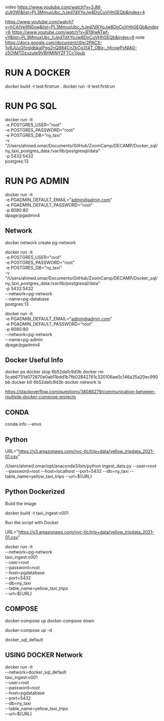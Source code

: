 video https://www.youtube.com/watch?v=2JM-ziJt0WI&list=PL3MmuxUbc_hJed7dXYoJw8DoCuVHhGEQb&index=4

https://www.youtube.com/watch?v=hCAIVe9N0ow&list=PL3MmuxUbc_hJed7dXYoJw8DoCuVHhGEQb&index=6
https://www.youtube.com/watch?v=B1WwATwf-vY&list=PL3MmuxUbc_hJed7dXYoJw8DoCuVHhGEQb&index=6
note https://docs.google.com/document/d/e/2PACX-1vRJUuGfzgIdbkalPgg2nQ884CnZkCg314T_OBq-_hfcowPxNIA0-z5OtMTDzuzute9VBHMjNYZFTCc1/pub


# RUN A DOCKER
docker build -t test:firstrun .
docker run -it test:firstrun

# RUN PG SQL
docker run -it \
-e POSTGRES_USER="root" \
-e POSTGRES_PASSWORD="root" \
-e POSTGRES_DB="ny_taxi" \
-v "/Users/ahmed.omar/Documents/GitHub/ZoomCamp/DECAMP/Docker_sql/ny_taxi_postgres_data:/var/lib/postgresql/data" \
-p 5432:5432 \
postgres:13

# RUN PG ADMIN
docker run -it \
  -e PGADMIN_DEFAULT_EMAIL="admin@admin.com" \
  -e PGADMIN_DEFAULT_PASSWORD="root" \
  -p 8080:80 \
  dpage/pgadmin4


## Network 
docker network create pg-network 

docker run -it \
-e POSTGRES_USER="root" \
-e POSTGRES_PASSWORD="root" \
-e POSTGRES_DB="ny_taxi" \
-v "/Users/ahmed.omar/Documents/GitHub/ZoomCamp/DECAMP/Docker_sql/ny_taxi_postgres_data:/var/lib/postgresql/data" \
-p 5432:5432 \
--network=pg-network \
--name=pg-database \
postgres:13

docker run -it \
-e PGADMIN_DEFAULT_EMAIL="admin@admin.com" \
-e PGADMIN_DEFAULT_PASSWORD="root" \
-p 8080:80 \
--network=pg-network \
--name=pg-admin \
dpage/pgadmin4



## Docker Useful Info
docker ps
docker stop 6b52da1c9d3b
docker rm 5cab6731d072870e0ab11bdd1b7fb02842761c320106ae0c146a35a20ec990bb
docker kill 6b52da1c9d3b
docker network ls


https://stackoverflow.com/questions/38088279/communication-between-multiple-docker-compose-projects

## CONDA
conda info --envs



## Python 
URL="https://s3.amazonaws.com/nyc-tlc/trip+data/yellow_tripdata_2021-01.csv"

/Users/ahmed.omar/opt/anaconda3/bin/python ingest_data.py --user=root --password=root --host=localhost --port=5432 --db=ny_taxi --table_name=yellow_taxi_trips --url=${URL}


## Python Dockerized 
Build the image

docker build -t taxi_ingest:v001 .

Run the script with Docker

URL="https://s3.amazonaws.com/nyc-tlc/trip+data/yellow_tripdata_2021-01.csv"

docker run -it \
  --network=pg-network \
  taxi_ingest:v001 \
    --user=root \
    --password=root \
    --host=pgdatabase \
    --port=5432 \
    --db=ny_taxi \
    --table_name=yellow_taxi_trips \
    --url=${URL}




## COMPOSE 

docker-compose up
docker-compose down 

docker-compose up -d


docker_sql_default

## USING DOCKER Network 
docker run -it \
  --network=docker_sql_default \
  taxi_ingest:v001 \
    --user=root \
    --password=root \
    --host=pgdatabase \
    --port=5432 \
    --db=ny_taxi \
    --table_name=yellow_taxi_trips \
    --url=${URL}

